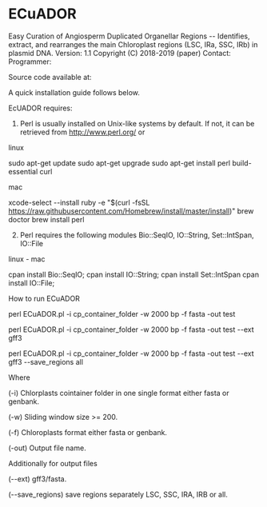 # ECuADOR
Easy Curation of Angiosperm Duplicated Organellar Regions -- Identifies, extract, and rearranges the main Chloroplast regions (LSC, IRa, SSC, IRb) in plasmid DNA.
Version: 1.1
Copyright (C) 2018-2019 (paper)
Contact: 
Programmer: 

Source code available at: 

A quick installation guide follows below.

EcUADOR requires:

1) Perl is usually installed on Unix-like systems by default. If not, it can be retrieved from http://www.perl.org/ or

linux

sudo apt-get update 
sudo apt-get upgrade
sudo apt-get install perl build-essential curl


mac

xcode-select --install
ruby -e "$(curl -fsSL https://raw.githubusercontent.com/Homebrew/install/master/install)"
brew doctor
brew install perl


2) Perl requires the following modules Bio::SeqIO, IO::String, Set::IntSpan, IO::File

linux - mac

cpan install Bio::SeqIO;
cpan install IO::String;
cpan install Set::IntSpan
cpan install IO::File;




How to run ECuADOR

perl ECuADOR.pl -i cp_container_folder -w 2000 bp -f fasta -out test

perl ECuADOR.pl -i cp_container_folder -w 2000 bp -f fasta -out test --ext gff3

perl ECuADOR.pl -i cp_container_folder -w 2000 bp -f fasta -out test --ext gff3 --save_regions all


Where

(-i) Chlorplasts cointainer folder in one single format either fasta or genbank.

(-w) Sliding window size >= 200.

(-f) Chloroplasts format either fasta or genbank.

(-out) Output file name.



Additionally for output files

(--ext) gff3/fasta.

(--save_regions) save regions separately LSC, SSC, IRA, IRB or all.







